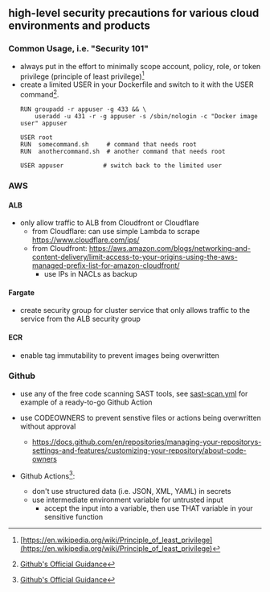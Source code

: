 ## high-level security precautions for various cloud environments and products

### Common Usage, i.e. "Security 101"
- always put in the effort to minimally scope account, policy, role, or token privilege (principle of least privilege)[^1]
- create a limited USER in your Dockerfile and switch to it with the USER command[^3].
  ```docker
  RUN groupadd -r appuser -g 433 && \
      useradd -u 431 -r -g appuser -s /sbin/nologin -c "Docker image user" appuser
      
  USER root
  RUN  somecommand.sh     # command that needs root
  RUN  anothercommand.sh  # another command that needs root
  
  USER appuser           # switch back to the limited user
  ```

### AWS

#### ALB
- only allow traffic to ALB from Cloudfront or Cloudflare
  - from Cloudflare: can use simple Lambda to scrape https://www.cloudflare.com/ips/
  - from Cloudfront: https://aws.amazon.com/blogs/networking-and-content-delivery/limit-access-to-your-origins-using-the-aws-managed-prefix-list-for-amazon-cloudfront/
    - use IPs in NACLs as backup

#### Fargate 
- create security group for cluster service that only allows traffic to the service from the ALB security group

#### ECR
- enable tag immutability to prevent images being overwritten


### Github   

- use any of the free code scanning SAST tools, see [sast-scan.yml](https://github.com/x86txt/tipsntricks/blob/5d8a801a86b7777b6406e073e228a841cd0e3af2/samples/sast-scan.yml) for example of a ready-to-go Github Action
- use CODEOWNERS to prevent senstive files or actions being overwritten without approval  
  - https://docs.github.com/en/repositories/managing-your-repositorys-settings-and-features/customizing-your-repository/about-code-owners  

- Github Actions[^3]:  
  - don't use structured data (i.e. JSON, XML, YAML) in secrets
  - use intermediate environment variable for untrusted input
    - accept the input into a variable, then use THAT variable in your sensitive function

[^1]: [https://en.wikipedia.org/wiki/Principle_of_least_privilege](https://en.wikipedia.org/wiki/Principle_of_least_privilege)  
[^2]: [Docker USER reference](https://docs.docker.com/engine/reference/builder/#user)
[^3]: [Github's Official Guidance](https://docs.github.com/en/actions/security-guides/security-hardening-for-github-actions)
